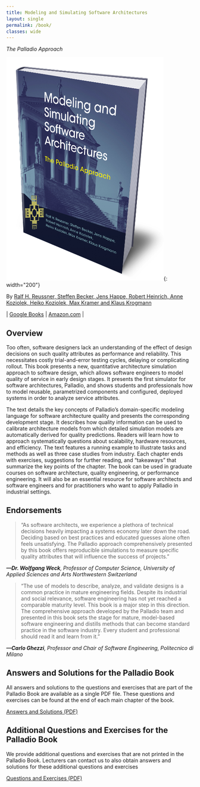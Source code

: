 ```yaml
---
title: Modeling and Simulating Software Architectures
layout: single
permalink: /book/
classes: wide
---
```


*The Palladio Approach*

![Modeling and Simulating Software Architectures - The Palladio Approach", front cover](/assets/images/book/front_cover.png){: width="200"}

By [Ralf H. Reussner, Steffen Becker, Jens Happe, Robert Heinrich, Anne Koziolek, Heiko Koziolek, Max Kramer and Klaus Krogmann](/book/authors/)

| [Google Books](https://books.google.de/books?id=QztMDQAAQBAJ&printsec=frontcover) | [Amazon.com](https://www.amazon.com/dp/026203476X) |

## Overview

Too often, software designers lack an understanding of the effect of design decisions on such quality attributes as performance and reliability. This necessitates costly trial-and-error testing cycles, delaying or complicating rollout. This book presents a new, quantitative architecture simulation approach to software design, which allows software engineers to model quality of service in early design stages. It presents the first simulator for software architectures, Palladio, and shows students and professionals how to model reusable, parametrized components and configured, deployed systems in order to analyze service attributes.

The text details the key concepts of Palladio’s domain-specific modeling language for software architecture quality and presents the corresponding development stage. It describes how quality information can be used to calibrate architecture models from which detailed simulation models are automatically derived for quality predictions. Readers will learn how to approach systematically questions about scalability, hardware resources, and efficiency. The text features a running example to illustrate tasks and methods as well as three case studies from industry. Each chapter ends with exercises, suggestions for further reading, and “takeaways” that summarize the key points of the chapter. The book can be used in graduate courses on software architecture, quality engineering, or performance engineering. It will also be an essential resource for software architects and software engineers and for practitioners who want to apply Palladio in industrial settings.


## Endorsements

>“As software architects, we experience a plethora of technical decisions heavily impacting a systems economy later down the road. Deciding based on best practices and educated guesses alone often feels unsatisfying. The Palladio approach comprehensively presented by this book offers reproducible simulations to measure specific quality attributes that will influence the success of projects.”

***—Dr. Wolfgang Weck**, Professor of Computer Science, University of Applied Sciences and Arts Northwestern Switzerland*

>“The use of models to describe, analyze, and validate designs is a common practice in mature engineering fields. Despite its industrial and social relevance, software engineering has not yet reached a comparable maturity level. This book is a major step in this direction. The comprehensive approach developed by the Palladio team and presented in this book sets the stage for mature, model-based software engineering and distills methods that can become standard practice in the software industry. Every student and professional should read it and learn from it.”

***—Carlo Ghezzi**, Professor and Chair of Software Engineering, Politecnico di Milano*


## Answers and Solutions for the Palladio Book

All answers and solutions to the questions and exercises that are part of the Palladio Book are available as a single PDF file. These questions and exercises can be found at the end of each main chapter of the book.

[Answers and Solutions (PDF)](/assets/files/book/solutionswebsite.pdf)


## Additional Questions and Exercises for the Palladio Book

We provide additional questions and exercises that are not printed in the Palladio Book. Lecturers can contact us to also obtain answers and solutions for these additional questions and exercises

[Questions and Exercises (PDF)](/assets/files/book/addQueEx_NoSolutions.pdf)
